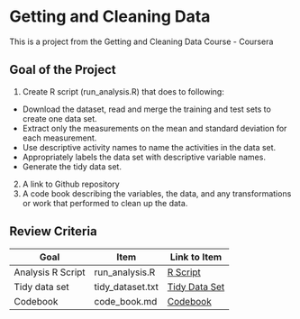 # Getting and Cleaning Data
This is a project from the Getting and Cleaning Data Course - Coursera

## Goal of the Project

1. Create R script (run_analysis.R) that does to following:  
  - Download the dataset, read and merge the training and test sets to create one data set.
  - Extract only the measurements on the mean and standard deviation for each measurement.
  - Use descriptive activity names to name the activities in the data set.
  - Appropriately labels the data set with descriptive variable names.
  - Generate the tidy data set.
  
2. A link to Github repository
3. A code book describing the variables, the data, and any transformations or work that performed to clean up the data.

## Review Criteria
Goal | Item | Link to Item
--- | --- | --- 
Analysis R Script | run_analysis.R | [R Script](https://github.com/ricardogiuliani/Getting-and-Cleaning-Data/blob/master/run_analysis.R)
Tidy data set | tidy_dataset.txt | [Tidy Data Set](https://github.com/ricardogiuliani/Getting-and-Cleaning-Data/blob/master/tidy_dataset.txt)
Codebook | code_book.md | [Codebook](https://github.com/ricardogiuliani/Getting-and-Cleaning-Data/blob/master/CodeBook.md)
